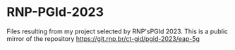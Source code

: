 # RNP-PGId-2023
Files resulting from my project selected by RNP'sPGId 2023. This is a public mirror of the repository https://git.rnp.br/ct-gid/pgid-2023/eap-5g
